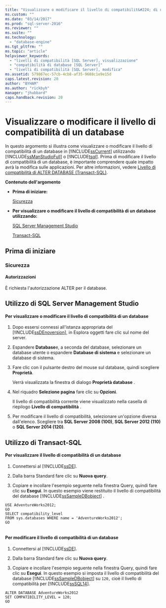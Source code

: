 ```yaml
---
title: "Visualizzare o modificare il livello di compatibilit&#224; di un database | Microsoft Docs"
ms.custom: ""
ms.date: "03/14/2017"
ms.prod: "sql-server-2016"
ms.reviewer: ""
ms.suite: ""
ms.technology: 
  - "database-engine"
ms.tgt_pltfrm: ""
ms.topic: "article"
helpviewer_keywords: 
  - "livelli di compatibilità [SQL Server], visualizzazione"
  - "compatibilità di database [SQL Server]"
  - "livelli di compatibilità [SQL Server], modifica"
ms.assetid: 579867ec-57cb-4cb8-af35-9688c1e9e15d
caps.latest.revision: 20
author: "BYHAM"
ms.author: "rickbyh"
manager: "jhubbard"
caps.handback.revision: 20
---
```

# Visualizzare o modificare il livello di compatibilit&#224; di un database
  In questo argomento si illustra come visualizzare o modificare il livello di compatibilità di un database in [!INCLUDE[ssCurrent](../../includes/sscurrent-md.md)] utilizzando [!INCLUDE[ssManStudioFull](../../includes/ssmanstudiofull-md.md)] o [!INCLUDE[tsql](../../includes/tsql-md.md)]. Prima di modificare il livello di compatibilità di un database, è importante comprendere quale impatto avrà la modifica sulle applicazioni. Per altre informazioni, vedere [Livello di compatibilità di ALTER DATABASE &#40;Transact-SQL&#41;](../Topic/ALTER%20DATABASE%20Compatibility%20Level%20\(Transact-SQL\).md).  
  
 **Contenuto dell'argomento**  
  
-   **Prima di iniziare:**  
  
     [Sicurezza](#Security)  
  
-   **Per visualizzare o modificare il livello di compatibilità di un database utilizzando:**  
  
     [SQL Server Management Studio](#SSMSProcedure)  
  
     [Transact-SQL](#TsqlProcedure)  
  
##  <a name="BeforeYouBegin"></a> Prima di iniziare  
  
###  <a name="Security"></a> Sicurezza  
  
####  <a name="Permissions"></a> Autorizzazioni  
 È richiesta l'autorizzazione ALTER per il database.  
  
##  <a name="SSMSProcedure"></a> Utilizzo di SQL Server Management Studio  
  
#### Per visualizzare o modificare il livello di compatibilità di un database  
  
1.  Dopo essersi connessi all'istanza appropriata del [!INCLUDE[ssDEnoversion](../../includes/ssdenoversion-md.md)], in Esplora oggetti fare clic sul nome del server.  
  
2.  Espandere **Database**e, a seconda del database, selezionare un database utente o espandere **Database di sistema** e selezionare un database di sistema.  
  
3.  Fare clic con il pulsante destro del mouse sul database, quindi scegliere **Proprietà**.  
  
     Verrà visualizzata la finestra di dialogo **Proprietà database** .  
  
4.  Nel riquadro **Selezione pagina** fare clic su **Opzioni**.  
  
     Il livello di compatibilità corrente viene visualizzato nella casella di riepilogo **Livello di compatibilità** .  
  
5.  Per modificare il livello di compatibilità, selezionare un'opzione diversa dall'elenco. Scegliere tra **SQL Server 2008 (100)**, **SQL Server 2012 (110)** o **SQL Server 2014 (120)**.  
  
##  <a name="TsqlProcedure"></a> Utilizzo di Transact-SQL  
  
#### Per visualizzare il livello di compatibilità di un database  
  
1.  Connettersi al [!INCLUDE[ssDE](../../includes/ssde-md.md)].  
  
2.  Dalla barra Standard fare clic su **Nuova query**.  
  
3.  Copiare e incollare l'esempio seguente nella finestra Query, quindi fare clic su **Esegui**. In questo esempio viene restituito il livello di compatibilità del database [!INCLUDE[ssSampleDBobject](../../includes/sssampledbobject-md.md)] .  
  
```tsql  
USE AdventureWorks2012;  
GO  
SELECT compatibility_level  
FROM sys.databases WHERE name = 'AdventureWorks2012';  
GO  
  
```  
  
#### Per modificare il livello di compatibilità di un database  
  
1.  Connettersi al [!INCLUDE[ssDE](../../includes/ssde-md.md)].  
  
2.  Dalla barra Standard fare clic su **Nuova query**.  
  
3.  Copiare e incollare l'esempio seguente nella finestra Query, quindi fare clic su **Esegui**. In questo esempio si imposta il livello di compatibilità del database [!INCLUDE[ssSampleDBobject](../../includes/sssampledbobject-md.md)] su `120,` cioè il livello di compatibilità per [!INCLUDE[ssSQL14](../../includes/sssql14-md.md)].  
  
```tsql  
ALTER DATABASE AdventureWorks2012  
SET COMPATIBILITY_LEVEL = 120;  
GO  
```  
  
  